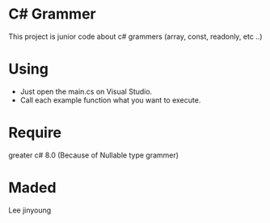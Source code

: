 # C# Grammer
This project is junior code about c# grammers (array, const, readonly, etc ..)
# Using
- Just open the main.cs on Visual Studio.
- Call each example function what you want to execute.

# Require
greater c# 8.0 (Because of Nullable type grammer)

# Maded
Lee jinyoung
